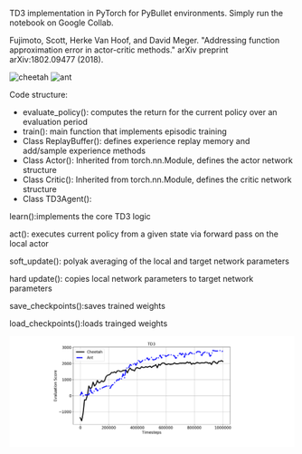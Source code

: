  TD3 implementation in PyTorch for PyBullet environments. 
 Simply run the notebook on Google Collab.

Fujimoto, Scott, Herke Van Hoof, and David Meger. "Addressing function approximation error in actor-critic methods." arXiv preprint arXiv:1802.09477 (2018).


![cheetah](./results/cheetah_training.gif)
![ant](./results/ant_trained.gif)

Code structure:
* evaluate_policy(): computes the return for the current policy over an evaluation period
* train(): main function that implements episodic training
* Class ReplayBuffer(): defines experience replay memory and add/sample experience methods
* Class Actor(): Inherited from torch.nn.Module, defines the actor network structure 
* Class Critic(): Inherited from torch.nn.Module, defines the critic network structure 
* Class TD3Agent():

 learn():implements the core TD3 logic
 
 act(): executes current policy from a given state via forward pass on the local actor
 
 soft_update(): polyak averaging of the local and target network parameters
 
 hard update(): copies local network parameters to target network parameters
 
 save_checkpoints():saves trained weights
 
 load_checkpoints():loads trainged weights
 
![score](./results/eval_score.png)
